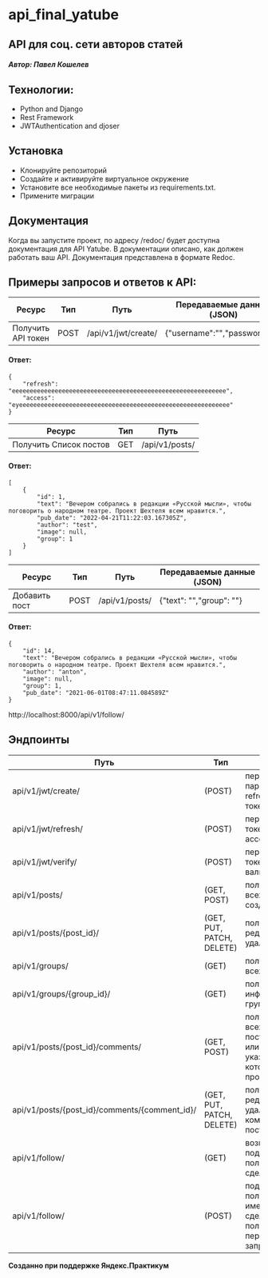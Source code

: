 # api_final_yatube
## API для соц. сети авторов статей

##### Автор: Павел Кошелев 


## Технологии:

- Python and Django
- Rest Framework
- JWTAuthentication and djoser

## Установка
- Клонируйте репозиторий
- Создайте и активируйте виртуальное окружение
- Установите все необходимые пакеты из requirements.txt.
- Примените миграции

## Документация
Когда вы запустите проект, по адресу /redoc/ будет доступна документация для API Yatube. 
В документации описано, как должен работать ваш API. 
Документация представлена в формате Redoc.


## Примеры запросов и ответов к API:
| Ресурс | Тип | Путь | Передаваемые данные (JSON) |
| ------ | ------ | ------ | ------ |
| Получить API токен | POST | /api/v1/jwt/create/ | {"username":"","password":""}

#### Ответ:
```
{
    "refresh": "eeeeeeeeeeeeeeeeeeeeeeeeeeeeeeeeeeeeeeeeeeeeeeeeeeeeeeeeeeee",
    "access": "eyeeeeeeeeeeeeeeeeeeeeeeeeeeeeeeeeeeeeeeeeeeeeeeeeeeeeeeeeeee"
}
```

| Ресурс | Тип | Путь |
| ------ | ------ | ------ | 
| Получить Список постов | GET | /api/v1/posts/ |

#### Ответ:
```
[
    {
        "id": 1,
        "text": "Вечером собрались в редакции «Русской мысли», чтобы поговорить о народном театре. Проект Шехтеля всем нравится.",
        "pub_date": "2022-04-21T11:22:03.167305Z",
        "author": "test",
        "image": null,
        "group": 1
    }
]
```

| Ресурс | Тип | Путь | Передаваемые данные (JSON) |
| ------ | ------ | ------ | ------ |
| Добавить пост | POST | /api/v1/posts/ | {"text": "","group": ""} 

#### Ответ:
```
{
    "id": 14,
    "text": "Вечером собрались в редакции «Русской мысли», чтобы поговорить о народном театре. Проект Шехтеля всем нравится.",
    "author": "anton",
    "image": null,
    "group": 1,
    "pub_date": "2021-06-01T08:47:11.084589Z"
} 
```
http://localhost:8000/api/v1/follow/


## Эндпоинты
| Путь | Тип | Описание |
| ------ | ------ | ------ |
| api/v1/jwt/create/ | (POST) | передаём логин и пароль, получаем refresh, access токен |
| api/v1/jwt/refresh/ | (POST) | передаём refresh токен, получаем access токен |
| api/v1/jwt/verify/ | (POST) | передаём access токен, для валидации |
| api/v1/posts/ | (GET, POST) | получаем список всех постов или создаём новый пост |
| api/v1/posts/{post_id}/ | (GET, PUT, PATCH, DELETE) | получаем, редактируем или удаляем пост по id |
| api/v1/groups/ | (GET) | получаем список всех групп |
| api/v1/groups/{group_id}/ | (GET) | получаем информацию о группе по id |
| api/v1/posts/{post_id}/comments/ | (GET, POST) | получаем список всех комментариев поста с id=post_id или создаём новый, указав id поста, который хотим прокомментировать |
| api/v1/posts/{post_id}/comments/{comment_id}/ | (GET, PUT, PATCH, DELETE) | получаем, редактируем или удаляем комментарий по id у поста с id=post_id |
| api/v1/follow/ | (GET) | возвращает все подписки пользователя, сделавшего запрос |
| api/v1/follow/ | (POST) | подписка пользователя от имени которого сделан запрос на пользователя переданного в теле запроса |


**Созданно при поддержке Яндекс.Практикум**